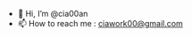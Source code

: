- 👋 Hi, I’m @cia00an
- 📫 How to reach me : ciawork00@gmail.com

<!---
cia00an/cia00an is a ✨ special ✨ repository because its `README.md` (this file) appears on your GitHub profile.
You can click the Preview link to take a look at your changes.
--->
